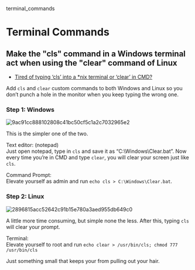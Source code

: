 terminal_commands
# Terminal Commands

## Make the "cls" command in a Windows terminal act when using the "clear" command of Linux

- [Tired of typing ‘cls’ into a *nix terminal or ‘clear’ in CMD?](https://community.spiceworks.com/t/tired-of-typing-cls-into-a-nix-terminal-or-clear-in-cmd/1006566)

Add ```cls``` and ```clear``` custom commands to both Windows and Linux so you don’t punch a hole in the monitor when you keep typing the wrong one.

### Step 1: Windows

![9ac91cc888102808c41bc50cf5c1a2c7032965e2](https://github.com/user-attachments/assets/31b0bda3-af9d-4fd8-ac19-5b25c903ebb8)

This is the simpler one of the two.

Text editor: (notepad)<br/>
Just open notepad, type in ```cls``` and save it as “C:\Windows\Clear.bat”. Now every time you’re in CMD and type ```clear```, you will clear your screen just like ```cls```.

Command Prompt:<br/>
Elevate yourself as admin and run ```echo cls > C:\Windows\Clear.bat```.

### Step 2: Linux

![2896815acc52642c91b15e780a3aed955db649c0](https://github.com/user-attachments/assets/0ec6c837-3e94-49ee-b5cc-2b67f70300a1)

A little more time consuming, but simple none the less. After this, typing ```cls``` will clear your prompt.

Terminal:<br/>
Elevate yourself to root and run ```echo clear > /usr/bin/cls; chmod 777 /usr/bin/cls```

Just something small that keeps your from pulling out your hair.
